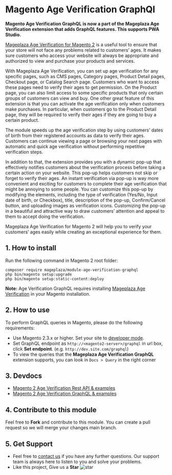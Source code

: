 # Magento Age Verification GraphQl

**Magento Age Verification GraphQL is now a part of the Mageplaza Age Verification extension that adds GraphQL features. This supports PWA Studio.**  

[Mageplaza Age Verification for Magento 2](https://www.mageplaza.com/magento-2-age-verification/) is a useful tool to ensure that your store will not face any problems related to customers’ ages. It makes sure customers who access your website will always be appropriate and authorized to view and purchase your products and services. 

With Mageplaza Age Verification, you can set up age verification for any specific pages, such as CMS pages, Category pages, Product Detail pages, Checkout page, or Catalog Search page. Customers who want to access these pages need to verify their ages to get permission. On the Product page, you can also limit access to some specific products that only certain groups of customers can view and buy. One other great feature of this extension is that you can activate the age verification only when customers make purchases. In particular, when customers go to the Product Detail page, they will be required to verify their ages if they are going to buy a certain product. 

The module speeds up the age verification step by using customers’ dates of birth from their registered accounts as data to verify their ages. Customers can continue viewing a page or browsing your next pages with automatic and quick age verification without performing repetitive verification steps. 

In addition to that, the extension provides you with a dynamic pop-up that effectively notifies customers about the verification process before taking a certain action on your website. This pop-up helps customers not skip or forget to verify their ages. An instant verification via pop-up is way more convenient and exciting for customers to complete their age verification that might be annoying to some people. You can customize this pop-up by modifying the elements, including the type of verification (Yes/No, Input date of birth, or Checkbox), title, description of the pop-up, Confirm/Cancel button, and uploading images as verification icons. Customizing the pop-up in a beautiful and attractive way to draw customers’ attention and appeal to them to accept doing the verification. 

Mageplaza Age Verification for Magento 2 will help you to verify your customers’ ages easily while creating an exceptional experience for them. 

## 1. How to install

Run the following command in Magento 2 root folder:

```
composer require mageplaza/module-age-verification-graphql
php bin/magento setup:upgrade
php bin/magento setup:static-content:deploy
```

**Note:**
Age Verification GraphQL requires installing [Mageplaza Age Verification](https://www.mageplaza.com/magento-2-age-verification/) in your Magento installation.

## 2. How to use

To perform GraphQL queries in Magento, please do the following requirements:

- Use Magento 2.3.x or higher. Set your site to [developer mode](https://www.mageplaza.com/devdocs/enable-disable-developer-mode-magento-2.html).
- Set GraphQL endpoint as `http://<magento2-server>/graphql` in url box, click **Set endpoint**.
  (e.g. `http://dev.site.com/graphql`)
- To view the queries that the **Mageplaza Age Verification GraphQL** extension supports, you can look in `Docs > Query` in the right corner

## 3. Devdocs

- [Magento 2 Age Verification Rest API & examples](https://documenter.getpostman.com/view/10589000/TVK76LAL)
- [Magento 2 Age Verification GraphQL & examples](https://documenter.getpostman.com/view/10589000/TVssi8Bj)

## 4. Contribute to this module

Feel free to **Fork** and contribute to this module. 
You can create a pull request so we will merge your changes main branch.

## 5. Get Support

- Feel free to [contact us](https://www.mageplaza.com/contact.html) if you have any further questions. Our support team is always here to listen to you and solve your problems. 
- Like this project, Give us a **Star** ![star](https://i.imgur.com/S8e0ctO.png)
